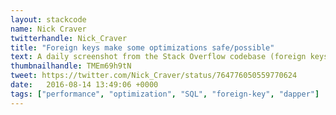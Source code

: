```yaml
---
layout: stackcode
name: Nick Craver
twitterhandle: Nick_Craver
title: "Foreign keys make some optimizations safe/possible"
text: A daily screenshot from the Stack Overflow codebase (foreign keys make some optimizations safe/possible).
thumbnailhandle: TMEm69h9tN
tweet: https://twitter.com/Nick_Craver/status/764776050559770624
date:   2016-08-14 13:49:06 +0000
tags: ["performance", "optimization", "SQL", "foreign-key", "dapper"]
---
```

